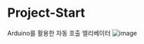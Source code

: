 # Project-Start

Arduino를 활용한 자동 호출 엘리베이터
![image](https://user-images.githubusercontent.com/94774284/178187420-211c0b71-4ef5-4a6f-82a5-adfc4b00cb9f.png)
